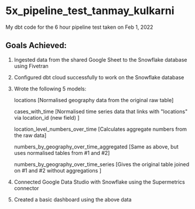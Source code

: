 # 5x_pipeline_test_tanmay_kulkarni
My dbt code for the 6 hour pipeline test taken on Feb 1, 2022


## Goals Achieved:

1. Ingested data from the shared Google Sheet to the Snowflake database using Fivetran
2. Configured dbt cloud successfully to work on the Snowflake database
3. Wrote the following 5 models:
        
    locations [Normalised geography data from the original raw table]

    cases_with_time [Normalised time series data that links with "locations" via location_id (new field) ]
        
    location_level_numbers_over_time [Calculates aggregate numbers from the raw data]
        
    numbers_by_geography_over_time_aggregated [Same as above, but uses normalised tables from #1 and #2]
        
    numbers_by_geography_over_time_series [Gives the original table joined on #1 and #2 without aggregations ]

4. Connected Google Data Studio with Snowflake using the Supermetrics connector
5. Created a basic dashboard using the above data